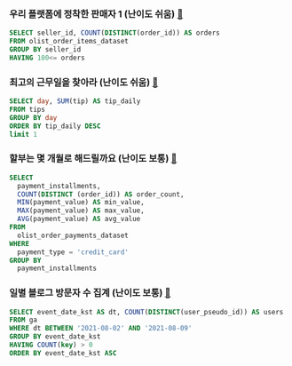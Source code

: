 ### 우리 플랫폼에 정착한 판매자 1 (난이도 쉬움) [🔗](https://solvesql.com/problems/settled-sellers-1/)
```sql
SELECT seller_id, COUNT(DISTINCT(order_id)) AS orders
FROM olist_order_items_dataset
GROUP BY seller_id
HAVING 100<= orders
```

### 최고의 근무일을 찾아라 (난이도 쉬움) [🔗](https://solvesql.com/problems/best-working-day/)
```sql
SELECT day, SUM(tip) AS tip_daily
FROM tips
GROUP BY day
ORDER BY tip_daily DESC
limit 1
```

### 할부는 몇 개월로 해드릴까요 (난이도 보통) [🔗](https://solvesql.com/problems/installment-month/)
```sql
SELECT
  payment_installments,
  COUNT(DISTINCT (order_id)) AS order_count,
  MIN(payment_value) AS min_value,
  MAX(payment_value) AS max_value,
  AVG(payment_value) AS avg_value
FROM
  olist_order_payments_dataset
WHERE
  payment_type = 'credit_card'
GROUP BY
  payment_installments
```

### 일별 블로그 방문자 수 집계 (난이도 보통) [🔗](https://solvesql.com/problems/blog-counter/)
```sql
SELECT event_date_kst AS dt, COUNT(DISTINCT(user_pseudo_id)) AS users
FROM ga
WHERE dt BETWEEN '2021-08-02' AND '2021-08-09'
GROUP BY event_date_kst
HAVING COUNT(key) > 0
ORDER BY event_date_kst ASC
```
